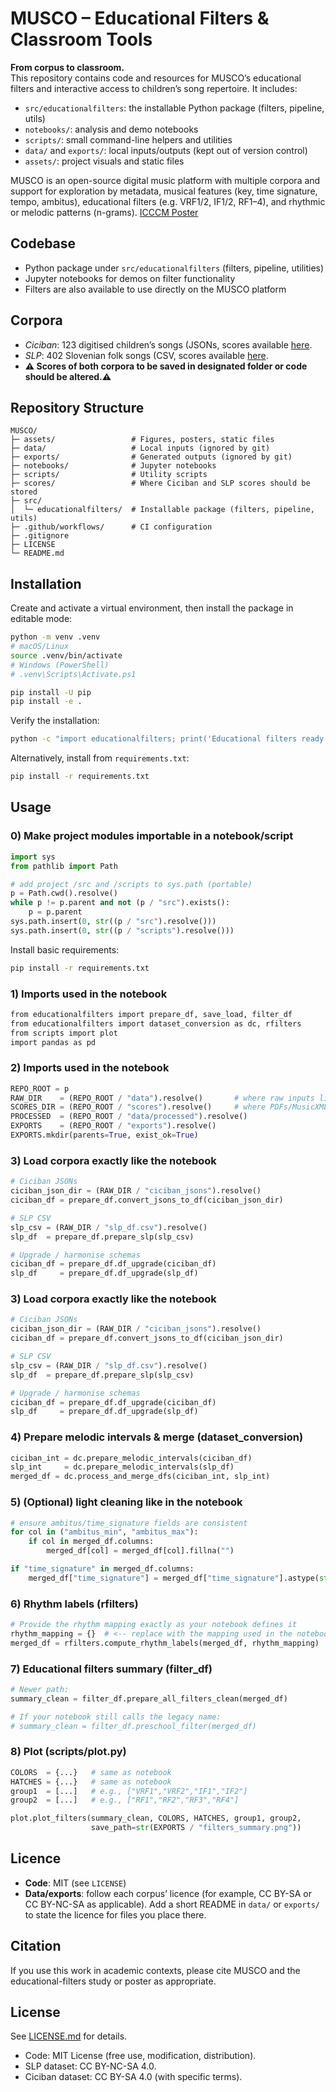 # MUSCO – Educational Filters & Classroom Tools

**From corpus to classroom.**  
This repository contains code and resources for MUSCO’s educational filters and interactive access to children’s song repertoire. It includes:
- `src/educationalfilters`: the installable Python package (filters, pipeline, utils)
- `notebooks/`: analysis and demo notebooks
- `scripts/`: small command-line helpers and utilities
- `data/` and `exports/`: local inputs/outputs (kept out of version control)
- `assets/`: project visuals and static files

MUSCO is an open-source digital music platform with multiple corpora and support for exploration by metadata, musical features (key, time signature, tempo, ambitus), educational filters (e.g. VRF1/2, IF1/2, RF1–4), and rhythmic or melodic patterns (n-grams). [ICCCM Poster](ICCCM_25_POSTER.pdf)

## Codebase
- Python package under `src/educationalfilters` (filters, pipeline, utilities)  
- Jupyter notebooks for demos on filter functionality  
- Filters are also available to use directly on the MUSCO platform  

## Corpora
- *Ciciban*: 123 digitised children’s songs (JSONs, scores available [here](https://entrepot.recherche.data.gouv.fr/dataset.xhtml?persistentId=doi:10.57745/SINZFK). 
- *SLP*: 402 Slovenian folk songs (CSV, scores available [here](https://entrepot.recherche.data.gouv.fr/dataset.xhtml?persistentId=doi:10.57745/SINZFK). 
- **⚠️ Scores of both corpora to be saved in designated folder or code should be altered.⚠️**  

## Repository Structure

```
MUSCO/
├─ assets/                 # Figures, posters, static files
├─ data/                   # Local inputs (ignored by git)
├─ exports/                # Generated outputs (ignored by git)
├─ notebooks/              # Jupyter notebooks
├─ scripts/                # Utility scripts
├─ scores/                 # Where Ciciban and SLP scores should be stored
├─ src/
│  └─ educationalfilters/  # Installable package (filters, pipeline, utils)
├─ .github/workflows/      # CI configuration
├─ .gitignore
├─ LICENSE
└─ README.md
```

## Installation

Create and activate a virtual environment, then install the package in editable mode:

```bash
python -m venv .venv
# macOS/Linux
source .venv/bin/activate
# Windows (PowerShell)
# .venv\Scripts\Activate.ps1

pip install -U pip
pip install -e .
```

Verify the installation:

```bash
python -c "import educationalfilters; print('Educational filters ready')"
```

Alternatively, install from `requirements.txt`:

```bash
pip install -r requirements.txt
```

## Usage

### 0) Make project modules importable in a notebook/script
```python
import sys
from pathlib import Path

# add project /src and /scripts to sys.path (portable)
p = Path.cwd().resolve()
while p != p.parent and not (p / "src").exists():
    p = p.parent
sys.path.insert(0, str((p / "src").resolve()))
sys.path.insert(0, str((p / "scripts").resolve()))
```
Install basic requirements: 
```bash
pip install -r requirements.txt
```

### 1) Imports used in the notebook

```bash
from educationalfilters import prepare_df, save_load, filter_df
from educationalfilters import dataset_conversion as dc, rfilters
from scripts import plot
import pandas as pd
```
### 2) Imports used in the notebook

```python
REPO_ROOT = p
RAW_DIR    = (REPO_ROOT / "data").resolve()       # where raw inputs live
SCORES_DIR = (REPO_ROOT / "scores").resolve()     # where PDFs/MusicXML live
PROCESSED  = (REPO_ROOT / "data/processed").resolve()
EXPORTS    = (REPO_ROOT / "exports").resolve()
EXPORTS.mkdir(parents=True, exist_ok=True)
```
### 3) Load corpora exactly like the notebook

```python
# Ciciban JSONs
ciciban_json_dir = (RAW_DIR / "ciciban_jsons").resolve()
ciciban_df = prepare_df.convert_jsons_to_df(ciciban_json_dir)

# SLP CSV
slp_csv = (RAW_DIR / "slp_df.csv").resolve()
slp_df  = prepare_df.prepare_slp(slp_csv)

# Upgrade / harmonise schemas
ciciban_df = prepare_df.df_upgrade(ciciban_df)
slp_df     = prepare_df.df_upgrade(slp_df)
```

### 3) Load corpora exactly like the notebook

```python
# Ciciban JSONs
ciciban_json_dir = (RAW_DIR / "ciciban_jsons").resolve()
ciciban_df = prepare_df.convert_jsons_to_df(ciciban_json_dir)

# SLP CSV
slp_csv = (RAW_DIR / "slp_df.csv").resolve()
slp_df  = prepare_df.prepare_slp(slp_csv)

# Upgrade / harmonise schemas
ciciban_df = prepare_df.df_upgrade(ciciban_df)
slp_df     = prepare_df.df_upgrade(slp_df)
```
### 4) Prepare melodic intervals & merge (dataset_conversion)
```python
ciciban_int = dc.prepare_melodic_intervals(ciciban_df)
slp_int     = dc.prepare_melodic_intervals(slp_df)
merged_df = dc.process_and_merge_dfs(ciciban_int, slp_int)
```
### 5) (Optional) light cleaning like in the notebook

```python
# ensure ambitus/time_signature fields are consistent
for col in ("ambitus_min", "ambitus_max"):
    if col in merged_df.columns:
        merged_df[col] = merged_df[col].fillna("")

if "time_signature" in merged_df.columns:
    merged_df["time_signature"] = merged_df["time_signature"].astype(str)
```

### 6) Rhythm labels (rfilters)
```python
# Provide the rhythm mapping exactly as your notebook defines it
rhythm_mapping = {}  # <-- replace with the mapping used in the notebook
merged_df = rfilters.compute_rhythm_labels(merged_df, rhythm_mapping)
```

### 7) Educational filters summary (filter_df)

```python
# Newer path:
summary_clean = filter_df.prepare_all_filters_clean(merged_df)

# If your notebook still calls the legacy name:
# summary_clean = filter_df.preschool_filter(merged_df)
```
### 8) Plot (scripts/plot.py)

```python
COLORS  = {...}   # same as notebook
HATCHES = {...}   # same as notebook
group1  = [...]   # e.g., ["VRF1","VRF2","IF1","IF2"]
group2  = [...]   # e.g., ["RF1","RF2","RF3","RF4"]

plot.plot_filters(summary_clean, COLORS, HATCHES, group1, group2,
                  save_path=str(EXPORTS / "filters_summary.png"))
```

## Licence

- **Code**: MIT (see `LICENSE`)  
- **Data/exports**: follow each corpus’ licence (for example, CC BY-SA or CC BY-NC-SA as applicable). Add a short README in `data/` or `exports/` to state the licence for files you place there.

## Citation

If you use this work in academic contexts, please cite MUSCO and the educational-filters study or poster as appropriate.

## License

See [LICENSE.md](LICENSE.md) for details.

- Code: MIT License (free use, modification, distribution).  
- SLP dataset: CC BY-NC-SA 4.0.  
- Ciciban dataset: CC BY-SA 4.0 (with specific terms).  
